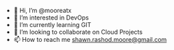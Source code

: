 - 👋 Hi, I’m @mooreatx
- 👀 I’m interested in DevOps
- 🌱 I’m currently learning GIT
- 💞️ I’m looking to collaborate on Cloud Projects
- 📫 How to reach me shawn.rashod.moore@gmail.com

<!---
mooreatx/mooreatx is a ✨ special ✨ repository because its `README.md` (this file) appears on your GitHub profile.
You can click the Preview link to take a look at your changes.
--->
